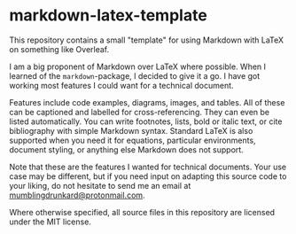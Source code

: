 # markdown-latex-template

This repository contains a small "template" for using Markdown with LaTeX on something like Overleaf.

I am a big proponent of Markdown over LaTeX where possible.
When I learned of the `markdown`-package, I decided to give it a go. I have got working most features I could want for a technical document.

Features include code examples, diagrams, images, and tables.
All of these can be captioned and labelled for cross-referencing.
They can even be listed automatically.
You can write footnotes, lists, bold or italic text, or cite bibliography with simple Markdown syntax.
Standard LaTeX is also supported when you need it for equations, particular environments, document styling, or anything else Markdown does not support.

Note that these are the features I wanted for technical documents.
Your use case may be different, but if you need input on adapting this source code to your liking, do not hesitate to send me an email at mumblingdrunkard@protonmail.com.

Where otherwise specified, all source files in this repository are licensed under the MIT license.
